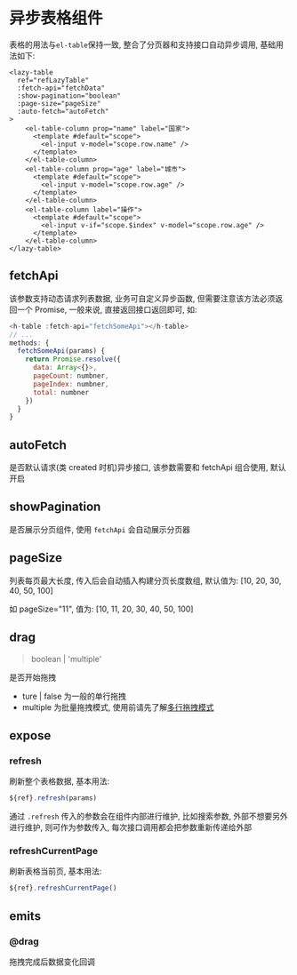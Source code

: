 # 异步表格组件

表格的用法与`el-table`保持一致, 整合了分页器和支持接口自动异步调用, 基础用法如下:

```vue
<lazy-table
  ref="refLazyTable"
  :fetch-api="fetchData"
  :show-pagination="boolean"
  :page-size="pageSize"
  :auto-fetch="autoFetch"
>
    <el-table-column prop="name" label="国家">
      <template #default="scope">
        <el-input v-model="scope.row.name" />
      </template>
    </el-table-column>
    <el-table-column prop="age" label="城市">
      <template #default="scope">
        <el-input v-model="scope.row.age" />
      </template>
    </el-table-column>
    <el-table-column label="操作">
      <template #default="scope">
        <el-input v-if="scope.$index" v-model="scope.row.age" />
      </template>
    </el-table-column>
</lazy-table>
```

## fetchApi

该参数支持动态请求列表数据, 业务可自定义异步函数, 但需要注意该方法必须返回一个 Promise, 一般来说, 直接返回接口返回即可, 如:

```javascript
<h-table :fetch-api="fetchSomeApi"></h-table>
// ...
methods: {
  fetchSomeApi(params) {
    return Promise.resolve({
      data: Array<{}>, 
      pageCount: numbner, 
      pageIndex: numbner,
      total: numbner
    })
  }
}
```

## autoFetch

是否默认请求(类 created 时机)异步接口, 该参数需要和 fetchApi 组合使用, 默认开启

## showPagination

是否展示分页组件, 使用 `fetchApi` 会自动展示分页器

## pageSize

列表每页最大长度, 传入后会自动插入构建分页长度数组, 默认值为: [10, 20, 30, 40, 50, 100]

如 pageSize="11", 值为: [10, 11, 20, 30, 40, 50, 100]

## drag
> boolean | 'multiple'

是否开始拖拽

- ture | false 为一般的单行拖拽
- multiple 为批量拖拽模式, 使用前请先了解[多行拖拽模式](../draggable/README.md)


## expose

### refresh

刷新整个表格数据, 基本用法:

```javascript
${ref}.refresh(params)
```

通过 `.refresh` 传入的参数会在组件内部进行维护, 比如搜索参数, 外部不想要另外进行维护, 则可作为参数传入, 每次接口调用都会把参数重新传递给外部

### refreshCurrentPage

刷新表格当前页, 基本用法:

```javascript
${ref}.refreshCurrentPage()
```

## emits

### @drag

拖拽完成后数据变化回调
